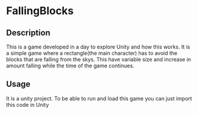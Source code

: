 # FallingBlocks

## Description

This is a game developed in a day to explore Unity and how this works. It is a simple game where a rectangle(the main character) has to avoid the blocks that are falling from the skys. This have variable size and increase in amount falling while the time of the game continues.

## Usage

It is a unity project. To be able to run and load this game you can just import this code in Unity
